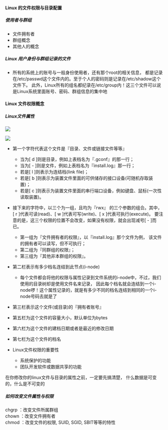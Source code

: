 #### Linux 的文件权限与目录配置
##### 使用者与群组
*   文件拥有者
*   群组概念
*   其他人的概念

##### Linux 用户身份与群组记录的文件
*   所有的系统上的账号与一般身份使用者，还有那个root的相关信息， 都是记录在/etc/passwd这个文件内的。至于个人的密码则是记录在/etc/shadow这个文件下。 此外，Linux所有的组名都纪录在/etc/group内！这三个文件可以说是Linux系统里面账号、密码、群组信息的集中地

#### Linux 文件权限概念
##### Linux文件属性

![](https://raw.github.com/acmerfight/study_notes/master/images/l1.png)

![](https://raw.github.com/acmerfight/study_notes/master/images/l2.png)

*   第一个字符代表这个文件是『目录、文件或链接文件等等』
    *   当为[ d ]则是目录，例如上表档名为『.gconf』的那一行；
    *   当为[ - ]则是文件，例如上表档名为『install.log』那一行；
    *   若是[ l ]则表示为连结档(link file)；
    *   若是[ b ]则表示为装置文件里面的可供储存的接口设备(可随机存取装置)；
    *   若是[ c ]则表示为装置文件里面的串行端口设备，例如键盘、鼠标(一次性读取装置)。

*   接下来的字符中，以三个为一组，且均为『rwx』 的三个参数的组合。其中，[ r ]代表可读(read)、[ w ]代表可写(write)、[ x ]代表可执行(execute)。 要注意的是，这三个权限的位置不会改变，如果没有权限，就会出现减号[ - ]而已。
    *   第一组为『文件拥有者的权限』，以『install.log』那个文件为例， 该文件的拥有者可以读写，但不可执行；
    *   第二组为『同群组的权限』；
    *   第三组为『其他非本群组的权限』。

*   第二栏表示有多少档名连结到此节点(i-node)
    *   每个文件都会将他的权限与属性记录到文件系统的i-node中，不过，我们使用的目录树却是使用文件名来记录， 因此每个档名就会连结到一个i-node啰！这个属性记录的，就是有多少不同的档名连结到相同的一个i-node号码去就是了

*   第三栏表示这个文件(或目录)的『拥有者账号』

*   第五栏为这个文件的容量大小，默认单位为bytes

*   第六栏为这个文件的建档日期或者是最近的修改日期

*   第七栏为这个文件的档名

*   Linux文件权限的重要性
    *   系统保护的功能 
    *   团队开发软件或数据共享的功能

在你修改你的linux文件与目录的属性之前，一定要先搞清楚， 什么数据是可变的，什么是不可变的

##### 如何改变文件属性与权限

chgrp ：改变文件所属群组  
chown ：改变文件拥有者  
chmod ：改变文件的权限, SUID, SGID, SBIT等等的特性  
